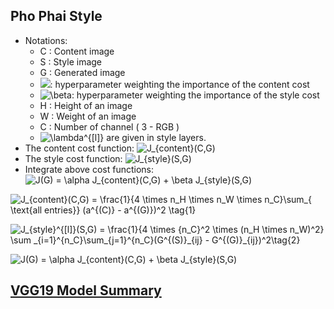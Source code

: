 ## Pho Phai Style

* Notations:
  - C : Content image
  - S : Style image
  - G : Generated image
  - ![](https://latex.codecogs.com/gif.latex?\inline&space;\alpha): hyperparameter weighting the importance of the content cost
  - ![$\beta$](https://latex.codecogs.com/gif.latex?\inline&space;\beta): hyperparameter weighting the importance of the style cost
  - H : Height of an image
  - W : Weight of an image
  - C : Number of channel ( 3 - RGB )
  - ![$\lambda^{[l]}$](https://latex.codecogs.com/gif.latex?\inline&space;$\lambda^{[l]}$) are given in style layers.
* The content cost function: ![$J_{content}(C,G)$](https://latex.codecogs.com/gif.latex?\inline&space;$J_{content}(C,G)$)
* The style cost function:  ![$J_{style}(S,G)$](https://latex.codecogs.com/gif.latex?\inline&space;$J_{style}(S,G)$)
* Integrate above cost functions:  ![$J(G) = \alpha J_{content}(C,G) + \beta J_{style}(S,G)$](https://latex.codecogs.com/gif.latex?\inline&space;$J(G)&space;=&space;\alpha&space;J_{content}(C,G)&space;&plus;&space;\beta&space;J_{style}(S,G))

![$$J_{content}(C,G) =  \frac{1}{4 \times n_H \times n_W \times n_C}\sum_{ \text{all entries}} (a^{(C)} - a^{(G)})^2 \tag{1}$$](https://latex.codecogs.com/gif.latex?J_{content}(C,G)&space;=&space;\frac{1}{4&space;\times&space;n_H&space;\times&space;n_W&space;\times&space;n_C}\sum_{&space;\text{all&space;entries}}&space;(a^{(C)}&space;-&space;a^{(G)})^2)

![$$J_{style}^{[l]}(S,G) = \frac{1}{4 \times {n_C}^2 \times (n_H \times n_W)^2} \sum _{i=1}^{n_C}\sum_{j=1}^{n_C}(G^{(S)}_{ij} - G^{(G)}_{ij})^2\tag{2}$$](https://latex.codecogs.com/gif.latex?J_{style}^{[l]}(S,G)&space;=&space;\frac{1}{4&space;\times&space;{n_C}^2&space;\times&space;(n_H&space;\times&space;n_W)^2}&space;\sum&space;_{i=1}^{n_C}\sum_{j=1}^{n_C}(G^{(S)}_{ij}&space;-&space;G^{(G)}_{ij})^2)


![$$J(G) = \alpha J_{content}(C,G) + \beta J_{style}(S,G)$$](https://latex.codecogs.com/gif.latex?J(G)&space;=&space;\alpha&space;J_{content}(C,G)&space;&plus;&space;\beta&space;J_{style}(S,G))


## [VGG19 Model Summary](VGG19.md)
